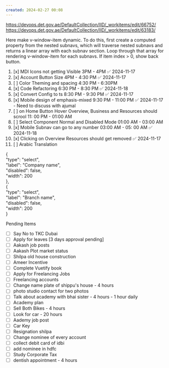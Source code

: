 ```yaml
---
created: 2024-02-27 00:08
---
```

https://devops.det.gov.ae/DefaultCollection/IID/_workitems/edit/66752/
https://devops.det.gov.ae/DefaultCollection/IID/_workitems/edit/63183/


Here make v-window-item dynamic. To do this, first create a computed property from the nested subnavs, which will traverse nested subnavs and returns a linear array with each subnav section. Loop through that array for rendering v-window-item for each subnavs. If item index > 0, show back button.

1. [x] MDI Icons not getting Visible                                                                                   3PM - 4PM ✅ 2024-11-17
2. [x] Account Button Size                                                                                                 4PM - 4:30 PM ✅ 2024-11-17
3. [ ] Color Theming and spacing                                                                                     4:30 PM - 6:30PM 
4. [x] Code Refactoring                                                                                                      6:30 PM - 8:30 PM ✅ 2024-11-18
5. [x] Convert Config to ts                                                                                                 8:30 PM - 9:30 PM ✅ 2024-11-17
6. [x] Mobile design of emphasis-mixed                                                                           9:30 PM - 11:00 PM ✅ 2024-11-17 - Need to discuss with ajumal
7. [ ] on Home Button Hover Overview, Business and Resources should scrool          11: 00 PM - 01:00 AM
8. [ ] Select Component Normal and Disabled Mode                                                      01:00 AM - 03:00 AM
9. [x] Mobile Subnav can go to any number                                                                     03:00 AM - 05: 00 AM ✅ 2024-11-18
10. [x] Clicking on Overview Resources should get removed ✅ 2024-11-17
11. [ ] Arabic Translation



 {  
  "type": "select",  
  "label": "Company name",  
  "disabled": false,  
  "width": 200  
},  
{  
  "type": "select",  
  "label": "Branch name",  
  "disabled": false,  
  "width": 200  
}


Pending Items


- [ ] Say No to TKC Dubai
- [ ] Apply for leaves [3 days approval pending]
- [ ] Aakash job posts
- [ ] Aakash Plot market status
- [ ] Shilpa old house construction
- [ ] Ameer Incentive
- [ ] Complete Vuetify book
- [ ] Apply for Freelancing Jobs
- [ ] Freelancing accounts
- [ ] Change name plate of shippu's house - 4 hours
- [ ] photo studio contact for two photos
- [ ] Talk about academy with bhai sister - 4 hours - 1 hour daily
- [ ] Academy plan 
- [ ] Sell Both Bikes - 4 hours
- [ ] Look for car - 20 hours
- [ ] Aademy job post
- [ ] Car Key 
- [ ] Resignation shilpa
- [ ] Change nominee of every account
- [ ] collect debit card of idbi
- [ ] add nominee in hdfc 
- [ ] Study Corporate Tax
- [ ] dentish appointment - 4 hours